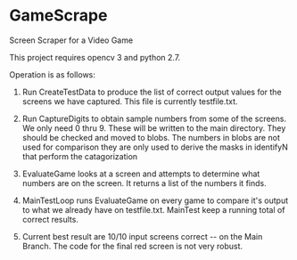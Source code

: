 # GameScrape
Screen Scraper for a Video Game

This project requires opencv 3 and python 2.7.

Operation is as follows:

1.   Run CreateTestData to produce the list of correct output values for the screens we have
      captured.   This file is currently testfile.txt.

2.  Run CaptureDigits to obtain sample numbers from some of the screens.   We only need 0 thru 9.
    These will be written to the main directory.   They should be checked and moved to blobs.
    The numbers in blobs are not used for comparison they are only used to derive the masks in
    identifyN that perform the catagorization

3.  EvaluateGame looks at a screen and attempts to determine what numbers are on the screen.  It 
    returns a list of the numbers it finds.

4.  MainTestLoop runs EvaluateGame on every game to compare it's output to what we already have on
    testfile.txt.  MainTest keep a running total of correct results.



5.  Current best result are 10/10 input screens correct -- on the Main Branch.   The code for the
    final red screen is not very robust.
 

